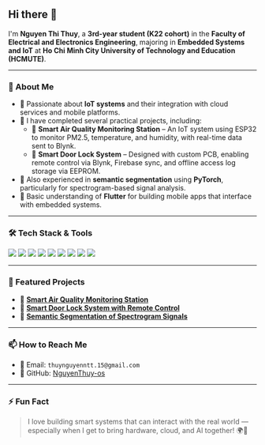 ## Hi there 👋

I'm **Nguyen Thi Thuy**, a **3rd-year student (K22 cohort)** in the **Faculty of Electrical and Electronics Engineering**, majoring in **Embedded Systems and IoT** at **Ho Chi Minh City University of Technology and Education (HCMUTE)**.

---

### 🚀 About Me
- 🌱 Passionate about **IoT systems** and their integration with cloud services and mobile platforms.
- 🔧 I have completed several practical projects, including:
  - 📡 **Smart Air Quality Monitoring Station** – An IoT system using ESP32 to monitor PM2.5, temperature, and humidity, with real-time data sent to Blynk.
  - 🔐 **Smart Door Lock System** – Designed with custom PCB, enabling remote control via Blynk, Firebase sync, and offline access log storage via EEPROM.
- 🤖 Also experienced in **semantic segmentation** using **PyTorch**, particularly for spectrogram-based signal analysis.
- 📱 Basic understanding of **Flutter** for building mobile apps that interface with embedded systems.

---

### 🛠️ Tech Stack & Tools
<p>
  <img src="https://img.shields.io/badge/C/C++-00599C?style=for-the-badge&logo=cplusplus&logoColor=white"/>
  <img src="https://img.shields.io/badge/python-00599C?style=for-the-badge&logo=python&logoColor=white"/>
  <img src="https://img.shields.io/badge/ESP32-323232?style=for-the-badge&logo=espressif&logoColor=white"/>
  <img src="https://img.shields.io/badge/Blynk-30B450?style=for-the-badge&logo=blynk&logoColor=white"/>
  <img src="https://img.shields.io/badge/Firebase-FFCA28?style=for-the-badge&logo=firebase&logoColor=black"/>
  <img src="https://img.shields.io/badge/PyTorch-EE4C2C?style=for-the-badge&logo=pytorch&logoColor=white"/>
  <img src="https://img.shields.io/badge/Flutter-02569B?style=for-the-badge&logo=flutter&logoColor=white"/>
  <img src="https://img.shields.io/badge/PlatformIO-FF6600?style=for-the-badge&logo=platformio&logoColor=white"/>
  <img src="https://img.shields.io/badge/OLED-000000?style=for-the-badge&logo=arduino&logoColor=white"/>
</p>

---

### 📂 Featured Projects
- 🔗 **[Smart Air Quality Monitoring Station](https://github.com/NguyenThuy-os/DESIGN-OF-AIR-QUALITY-MONITORING-STATION-MODEL)**
- 🔗 **[Smart Door Lock System with Remote Control](https://github.com/NguyenThuy-os/DESIGN-OF-SMART-DOOR-LOCK-SYSTEM-REMOTE-CONTROL-VIA-BLYNK-APPLICATION)**
- 🔗 **[Semantic Segmentation of Spectrogram Signals](https://github.com/NguyenThuy-os/semantic-segmentation)**

---

### 📫 How to Reach Me
- 📧 Email: `thuynguyenntt.15@gmail.com`
- 🐙 GitHub: [NguyenThuy-os](https://github.com/NguyenThuy-os)

---

### ⚡ Fun Fact
> I love building smart systems that can interact with the real world — especially when I get to bring hardware, cloud, and AI together! 🌍🤖
